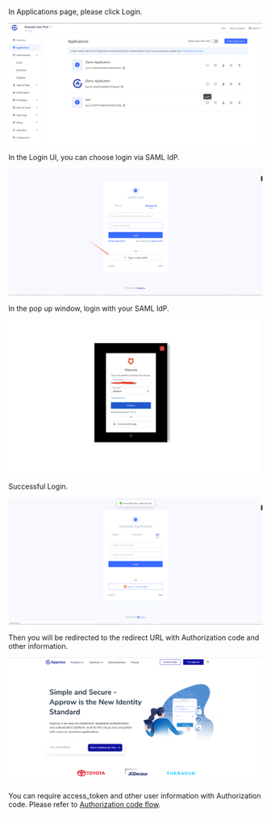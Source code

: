 <IntegrationDetailCard title="Login via SAML IdP">

In Applications page, please click Login.

![](./images/saml3.png)

In the Login UI, you can choose login via SAML IdP.

![](./images/saml4.png)

In the pop up window, login with your SAML IdP.

![](./images/saml5.png)

Successful Login.

![](./images/saml6.png)

Then you will be redirected to the redirect URL with Authorization code and other information.

![](./images/saml7.png)

You can require access_token and other user information with Authorization code. Please refer to [Authorization code flow]().

</IntegrationDetailCard>
